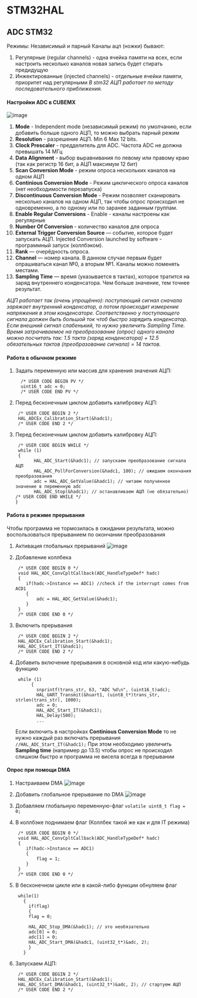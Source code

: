 # STM32HAL

## ADC STM32

Режимы: Независимый и парный
Каналы ацп (ножки) бывают:
1. Регулярные (regular channels) - одна ячейка памяти на всех, если настроить несколько каналов новая запись будет стирать предидущую
2. Инжектированные (injected channels) - отдельные ячейки памяти, приоритет над регулярными
*В stm32 АЦП работает по методу последовательного приближения.*

#### Настройки ADC в CUBEMX
![image](https://github.com/user-attachments/assets/0e20600e-72c2-41f4-af2f-1713dd072247)
1. **Mode** - Independent mode (независимый режим) по умолчанию, если добавить больше одного АЦП, то можно выбрать парный режим
2. **Resolution** - разрешение АЦП. Min 6 Max 12 bits.
3. **Clock Prescaler** - предделитель для ADC. Частота ADC не должна превышать 14 МГц
4. **Data Alignment** - выбор выравнивания по левому или правому краю (так как регистр 16 бит, а АЦП максимум 12 бит)
5. **Scan Conversion Mode** - режим опроса нескольких каналов на одном АЦП
6. **Continious Conversion Mode** - Режим циклического опроса каналов (нет необходимости перезапуска)
7. **Discontinuous Conversion Mode** - Режим позволяет сканировать несколько каналов на одном АЦП, так чтобы опрос происходил не одновременно, а по одному или по заранее заданным группам.
8. **Enable Regular Conversions** - Enable - каналы настроены как регулярные
9. **Number Of Conversion** - количество каналов для опроса
10. **External Trigger Conversion Source** — событие, которое будет запускать АЦП. Injected Conversion launched by software - программный запуск (коллбэком).
11. **Rank** — очерёдность опроса.
12. **Channel** — номер канала. В данном случае первым будет опрашиваться канал №0, а вторым №1. Каналы можно поменять местами.
13. **Sampling Time** — время (указывается в тактах), которое тратится на заряд внутреннего конденсатора. Чем больше значение, тем точнее результат.

*АЦП работает так (очень упрощённо): поступающий сигнал сначала заряжает внутренний конденсатор, а потом происходит измерение напряжения в этом конденсаторе. Соответственно у поступающего сигнала должен быть большой ток чтоб быстро зарядить конденсатор. Если внешний сигнал слабенький, то нужно увеличить Sampling Time. Время затрачиваемое на преобразование (опрос) одного канала можно посчитать так: 1.5 такта (заряд конденсатора) + 12.5 обязательных тактов (преобразование сигнала) = 14 тактов.*

#### Работа в обычном режиме
1. Задать переменную или массив для хранения значения АЦП:
   ```
     /* USER CODE BEGIN PV */
     uint16_t adc = 0;
     /* USER CODE END PV */
   ```

2. Перед бесконечным циклом добавить калибровку АЦП:
   ```
    /* USER CODE BEGIN 2 */
    HAL_ADCEx_Calibration_Start(&hadc1);
    /* USER CODE END 2 */
   ```

3. Перед бесконечным циклом добавить калибровку АЦП:
   ```
    /* USER CODE BEGIN WHILE */
    while (1)
    {
          HAL_ADC_Start(&hadc1); // запускаем преобразование сигнала АЦП
          HAL_ADC_PollForConversion(&hadc1, 100); // ожидаем окончания преобразования
          adc = HAL_ADC_GetValue(&hadc1); // читаем полученное значение в переменную adc
          HAL_ADC_Stop(&hadc1); // останавливаем АЦП (не обязательно)
   /* USER CODE END WHILE */
   }
   ```

#### Работа в режиме прерывания

Чтобы программа не тормозилась в ожидании результата, можно воспользоваться прерыванием по окончании преобразования

1. Активация глобальных прерываний
   ![image](https://github.com/user-attachments/assets/f9f7956c-364d-491d-8256-5972f8b76cb1)

2. Добавление коллбека
   ```
    /* USER CODE BEGIN 0 */
    void HAL_ADC_ConvCpltCallback(ADC_HandleTypeDef* hadc)
    {
       if(hadc->Instance == ADC1) //check if the interrupt comes from ACD1
       {
           adc = HAL_ADC_GetValue(&hadc1);
       }
    }
    /* USER CODE END 0 */
   ```

3. Включить прерывания
   ```
    /* USER CODE BEGIN 2 */
    HAL_ADCEx_Calibration_Start(&hadc1);
    HAL_ADC_Start_IT(&hadc1);
    /* USER CODE END 2 */
   ```
   
4. Добавить включение прерывания в основной код или какую-нибудь функцию
   ```
    while (1)
         {
           snprintf(trans_str, 63, "ADC %d\n", (uint16_t)adc);
           HAL_UART_Transmit(&huart1, (uint8_t*)trans_str, strlen(trans_str), 1000);
           adc = 0;
           HAL_ADC_Start_IT(&hadc1);
           HAL_Delay(500);
           ...
   ```
   Если включить в настройках **Continious Conversion Mode** то не нужно каждый раз включать прерывания `//HAL_ADC_Start_IT(&hadc1);`
   При этом необходимо увеличить **Sampling time** (например до 13.5) чтобы опрос не происходил слишком быстро и программа не висела всегда в прерывании
   
#### Опрос при помощи DMA

1. Настраиваем DMA
![image](https://github.com/user-attachments/assets/0ec4a253-6e56-44e5-976f-425a24a4000c)

2. Добавить глобальное прерывание по DMA
![image](https://github.com/user-attachments/assets/260c5620-3e48-48d2-a3d6-9ef8f7f7e683)

3. Добавляем глобальную переменную-флаг
   ```volatile uint8_t flag = 0;```
   
4. В коллбэке поднимаем флаг (Коллбек такой же как и для IT режима)
   ```
    /* USER CODE BEGIN 0 */
    void HAL_ADC_ConvCpltCallback(ADC_HandleTypeDef* hadc)
    {
       if(hadc->Instance == ADC1)
       {
           flag = 1;
       }
    }
    /* USER CODE END 0 */
   ```
5. В бесконечном цикле или в какой-либо функции обнуляем флаг
   ```
    while(1)
      {
        if(flag)
        {
        flag = 0;

        HAL_ADC_Stop_DMA(&hadc1); // это необязательно
        adc[0] = 0;
        adc[1] = 0;
        HAL_ADC_Start_DMA(&hadc1, (uint32_t*)&adc, 2);
        }
      }
   ```
   
6. Запускаем АЦП:
   ```
    /* USER CODE BEGIN 2 */
    HAL_ADCEx_Calibration_Start(&hadc1);
    HAL_ADC_Start_DMA(&hadc1, (uint32_t*)&adc, 2); // стартуем АЦП
    /* USER CODE END 2 */
   ```

